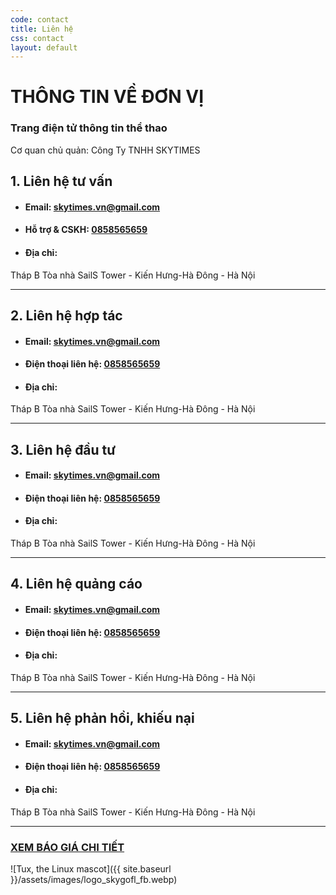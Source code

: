 ```yaml
---
code: contact
title: Liên hệ
css: contact
layout: default
---
```


# THÔNG TIN VỀ ĐƠN VỊ
### Trang điện tử thông tin thể thao
Cơ quan chủ quản: Công Ty TNHH SKYTIMES 

## 1. Liên hệ tư vấn  
* #### Email: [skytimes.vn@gmail.com](mailto:skytimes.vn@gmail.com)  
* #### Hỗ trợ & CSKH:  [0858565659](tel:+84858565659)
* #### Địa chỉ:  
Tháp B Tòa nhà SailS Tower - Kiến Hưng-Hà Đông - Hà Nội  

---

## 2. Liên hệ hợp tác 
* #### Email: [skytimes.vn@gmail.com](mailto:skytimes.vn@gmail.com)  
* #### Điện thoại liên hệ:  [0858565659](tel:+84858565659)
* #### Địa chỉ:  
Tháp B Tòa nhà SailS Tower - Kiến Hưng-Hà Đông - Hà Nội

---
## 3. Liên hệ đầu tư
* #### Email: [skytimes.vn@gmail.com](mailto:skytimes.vn@gmail.com)   
* #### Điện thoại liên hệ:  [0858565659](tel:+84858565659)
* #### Địa chỉ:  
Tháp B Tòa nhà SailS Tower - Kiến Hưng-Hà Đông - Hà Nội

---
## 4. Liên hệ quảng cáo
* #### Email: [skytimes.vn@gmail.com](mailto:skytimes.vn@gmail.com)   
* #### Điện thoại liên hệ:  [0858565659](tel:+84858565659)
* #### Địa chỉ:  
Tháp B Tòa nhà SailS Tower - Kiến Hưng-Hà Đông - Hà Nội 
  
---

## 5. Liên hệ phản hồi, khiếu nại
* #### Email: [skytimes.vn@gmail.com](mailto:skytimes.vn@gmail.com)    
* #### Điện thoại liên hệ:  [0858565659](tel:+84858565659)
* #### Địa chỉ:  
Tháp B Tòa nhà SailS Tower - Kiến Hưng-Hà Đông - Hà Nội

---
### [XEM BÁO GIÁ CHI TIẾT](/sportwebsite/course/)


![Tux, the Linux mascot]({{ site.baseurl }}/assets/images/logo_skygofl_fb.webp)
